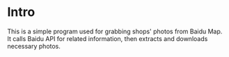 # Intro
This is a simple program used for grabbing shops' photos from Baidu Map. It calls Baidu API for related information, then extracts and downloads necessary photos. 
